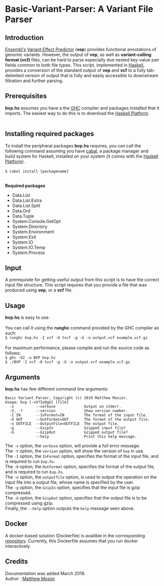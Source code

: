 # Basic-Variant-Parser: A Variant File Parser

## Introduction

[Ensembl's](https://github.com/Ensembl) [Variant Effect Predictor](https://github.com/Ensembl/ensembl-vep) (**vep**) provides functional annotations of genomic variants.  However, the output of **vep**, as well as **variant-calling format (vcf)** files, can be hard to parse especially due nested key-value pair fields common to both file types.  This script, implemented in [Haskell](https://www.haskell.org/), provides a conversion of the standard output of **vep** and **vcf** to a fully tab-delimited version of output that is fully and easily accessible to downstream filtration and further parsing. 

## Prerequisites

**bvp.hs** assumes you have a the [GHC](https://www.haskell.org/ghc/) compiler and packages installed that it imports.  The easiest way to do this is to download the [Haskell Platform](https://www.haskell.org/platform/).<br/><br/>

## Installing required packages

To install the peripheral packages **bvp.hs** requires, you can call the following command assuming you have [cabal](https://www.haskell.org/cabal/), a package manager and build system for Haskell, installed on your system (it comes with the [Haskell Platform](https://www.haskell.org/platform/)).<br/><br/>
`$ cabal install [packagename]`<br/><br/>

**Required packages**
- Data.List 
- Data.List.Extra
- Data.List.Split 
- Data.Ord 
- Data.Tuple 
- System.Console.GetOpt 
- System.Directory 
- System.Environment 
- System.Exit 
- System.IO 
- System.IO.Temp 
- System.Process 
 
 ## Input

A prerequisite for getting useful output from this script is to have the correct input file structure.  This script requires that you provide a file that was produced using **vep**, or a **vcf** file.

## Usage

**bvp.hs** is easy to use.<br/><br/>
You can call it using the **runghc** command provided by the GHC compiler as such:<br/>
`$ runghc bvp.hs -I vcf -O tvcf -g -G -o output.vcf example.vcf.gz`<br/><br/>
For maximum performance, please compile and run the source code as follows:<br/>
`$ ghc -O2 -o BVP bvp.hs`<br/>
`$ ./BVP -I vcf -O tvcf -g -G -o output.vcf example.vcf.gz`<br/>

## Arguments

**bvp.hs** has few different command line arguments:<br/>
```
Basic Variant Parser, Copyright (c) 2019 Matthew Mosior.
Usage: bvp [-vV?IoOgG] [file]
  -v          --verbose             Output on stderr.
  -V, -?      --version             Show version number.
  -I IN       --InFormat=IN         The format of the input file.
  -O OUT      --OutFormat=OUT       The format of the output file.
  -o OUTFILE  --OutputFile=OUTFILE  The output file.
  -g          --GzipIn              Gzipped input file?
  -G          --GzipOut             Gzipped output file?
              --help                Print this help message.
```
The `-v` option, the `verbose` option, will provide a full error message.<br/>
The `-V` option, the `version` option, will show the version of `bvp` in use.<br/>
The `-I` option, the `InFormat` option, specifies the format of the input file, and is required to run `bvp.hs`.<br/>
The `-O` option, the `OutFormat` option, specifies the format of the output file, and is required to run `bvp.hs`.<br/>
The `-o` option, the `outputfile` option, is used to output the operation on the input file into a output file, whose name is specified by the user.<br/>
The `-g` option, the `GzipIn` option, specifies that the input file is gzip compressed.<br/>
The `-G` option, the `GzipOut` option, specifies that the output file is to be compressed using gzip.<br/>
Finally, the `--help` option outputs the `help` message seen above.

## Docker 

A docker-based solution (Dockerfile) is availible in the corresponding [repository](https://github.com/Matthew-Mosior/Basic-Variant-Parser---Docker).  Currently, this Dockerfile assumes that you run docker interactively.

## Credits

Documentation was added March 2019.<br/>
Author : [Matthew Mosior](https://github.com/Matthew-Mosior)
